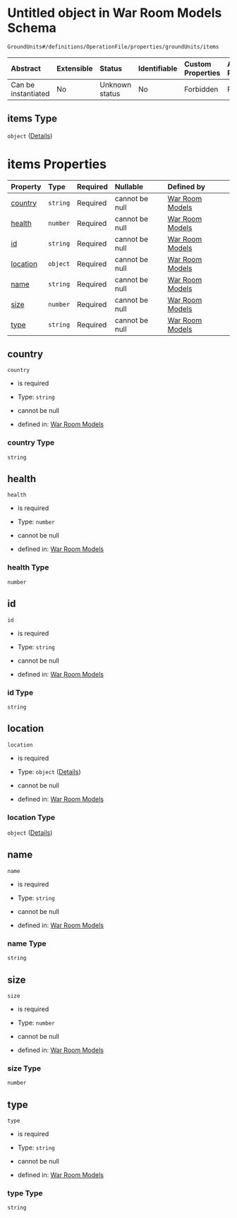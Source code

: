 # Untitled object in War Room Models Schema

```txt
GroundUnits#/definitions/OperationFile/properties/groundUnits/items
```



| Abstract            | Extensible | Status         | Identifiable | Custom Properties | Additional Properties | Access Restrictions | Defined In                                                        |
| :------------------ | :--------- | :------------- | :----------- | :---------------- | :-------------------- | :------------------ | :---------------------------------------------------------------- |
| Can be instantiated | No         | Unknown status | No           | Forbidden         | Forbidden             | none                | [models.schema.json\*](models.schema.json "open original schema") |

## items Type

`object` ([Details](models-definitions-groundunit.md))

# items Properties

| Property              | Type     | Required | Nullable       | Defined by                                                                                                                          |
| :-------------------- | :------- | :------- | :------------- | :---------------------------------------------------------------------------------------------------------------------------------- |
| [country](#country)   | `string` | Required | cannot be null | [War Room Models](models-definitions-groundunit-properties-country.md "WarRoomModels#/definitions/GroundUnit/properties/country")   |
| [health](#health)     | `number` | Required | cannot be null | [War Room Models](models-definitions-groundunit-properties-health.md "WarRoomModels#/definitions/GroundUnit/properties/health")     |
| [id](#id)             | `string` | Required | cannot be null | [War Room Models](models-definitions-groundunit-properties-id.md "WarRoomModels#/definitions/GroundUnit/properties/id")             |
| [location](#location) | `object` | Required | cannot be null | [War Room Models](models-definitions-groundunit-properties-location.md "WarRoomModels#/definitions/GroundUnit/properties/location") |
| [name](#name)         | `string` | Required | cannot be null | [War Room Models](models-definitions-groundunit-properties-name.md "WarRoomModels#/definitions/GroundUnit/properties/name")         |
| [size](#size)         | `number` | Required | cannot be null | [War Room Models](models-definitions-groundunit-properties-size.md "WarRoomModels#/definitions/GroundUnit/properties/size")         |
| [type](#type)         | `string` | Required | cannot be null | [War Room Models](models-definitions-groundunit-properties-type.md "WarRoomModels#/definitions/GroundUnit/properties/type")         |

## country



`country`

*   is required

*   Type: `string`

*   cannot be null

*   defined in: [War Room Models](models-definitions-groundunit-properties-country.md "WarRoomModels#/definitions/GroundUnit/properties/country")

### country Type

`string`

## health



`health`

*   is required

*   Type: `number`

*   cannot be null

*   defined in: [War Room Models](models-definitions-groundunit-properties-health.md "WarRoomModels#/definitions/GroundUnit/properties/health")

### health Type

`number`

## id



`id`

*   is required

*   Type: `string`

*   cannot be null

*   defined in: [War Room Models](models-definitions-groundunit-properties-id.md "WarRoomModels#/definitions/GroundUnit/properties/id")

### id Type

`string`

## location



`location`

*   is required

*   Type: `object` ([Details](models-definitions-groundunit-properties-location.md))

*   cannot be null

*   defined in: [War Room Models](models-definitions-groundunit-properties-location.md "WarRoomModels#/definitions/GroundUnit/properties/location")

### location Type

`object` ([Details](models-definitions-groundunit-properties-location.md))

## name



`name`

*   is required

*   Type: `string`

*   cannot be null

*   defined in: [War Room Models](models-definitions-groundunit-properties-name.md "WarRoomModels#/definitions/GroundUnit/properties/name")

### name Type

`string`

## size



`size`

*   is required

*   Type: `number`

*   cannot be null

*   defined in: [War Room Models](models-definitions-groundunit-properties-size.md "WarRoomModels#/definitions/GroundUnit/properties/size")

### size Type

`number`

## type



`type`

*   is required

*   Type: `string`

*   cannot be null

*   defined in: [War Room Models](models-definitions-groundunit-properties-type.md "WarRoomModels#/definitions/GroundUnit/properties/type")

### type Type

`string`
